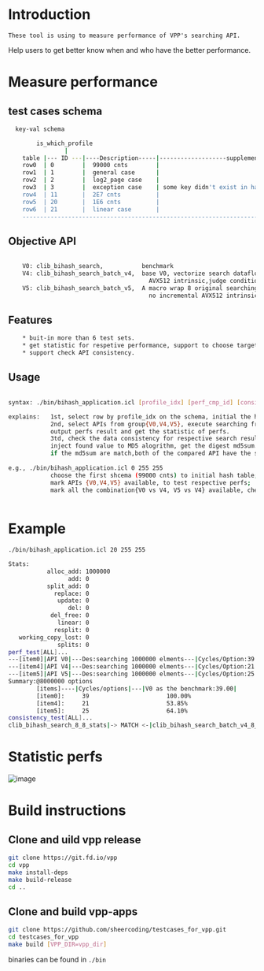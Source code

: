 
# Introduction 
    These tool is using to measure performance of VPP's searching API.
Help users to get better know when and who have the better performance.

# Measure performance

## test cases schema 

```bash
  key-val schema

        is_which_profile
                |
    table |--- ID ---|----Description-----|-------------------supplementary-------|
    row0  | 0        |  99000 cnts        |
    row1  | 1        |  general case      |
    row2  | 2        |  log2_page case    |
    row3  | 3        |  exception case    | some key didn't exist in hash table   |
    row4  | 11       |  2E7 cnts          |
    row5  | 20       |  1E6 cnts          |
    row6  | 21       |  linear case       |
    ---------------------------------------------------------------------------------

```

## Objective API 

```bash

    V0: clib_bihash_search,           benchmark
    V4: clib_bihash_search_batch_v4,  base V0, vectorize search dataflow on loading hash
                                        AVX512 intrinsic,judge condition simultaneously.
    V5: clib_bihash_search_batch_v5,  A macro wrap 8 original searching API, 
                                        no incremental AVX512 intrinsic in it.

```

## Features
```bash
    * buit-in more than 6 test sets.
    * get statistic for respetive performance, support to choose target.
    * support check API consistency.
```

## Usage 

```bash 

syntax: ./bin/bihash_application.icl [profile_idx] [perf_cmp_id] [consistency_check_msk] 

explains:   1st, select row by profile_idx on the schema, initial the hash table.
            2nd, select APIs from group{V0,V4,V5}, execute searching from previous initialized hash table,respectively,
            output perfs result and get the statistic of perfs.
            3td, check the data consistency for respective search result, here, pick up each value to subsequent,
            inject found value to MD5 alogrithm, get the digest md5sum. observe the md5sum, 
            if the md5sum are match,both of the compared API have the same outputs.
 
e.g., ./bin/bihash_application.icl 0 255 255
            choose the first shcema (99000 cnts) to initial hash table;
            mark APIs {V0,V4,V5} available, to test respective perfs;
            mark all the combination{V0 vs V4, V5 vs V4} available, check their concistency.
          
```

# Example
```bash
./bin/bihash_application.icl 20 255 255

Stats:
           alloc_add: 1000000
                 add: 0
           split_add: 0
             replace: 0
              update: 0
                 del: 0
            del_free: 0
              linear: 0
             resplit: 0
   working_copy_lost: 0
              splits: 0
perf_test[ALL]...
---[item0]|API V0|---Des:searching 1000000 elments---|Cycles/Option:39|cycles:315335072|options:8000000
---[item4]|API V4|---Des:searching 1000000 elments---|Cycles/Option:21|cycles:175360856|options:8000000
---[item5]|API V5|---Des:searching 1000000 elments---|Cycles/Option:25|cycles:200267274|options:8000000
Summary:@8000000 options
        [items]----|Cycles/options|---|V0 as the benchmark:39.00|
        [item0]:     39                      100.00%
        [item4]:     21                      53.85%
        [item5]:     25                      64.10%
consistency_test[ALL]...
clib_bihash_search_8_8_stats|-> MATCH <-|clib_bihash_search_batch_v4_8_8_stats ---[PASS]

```

# Statistic perfs

![image](https://user-images.githubusercontent.com/94589984/160145887-f103e667-c840-4424-a60b-99a4a2ad99e9.png)

# Build instructions

## Clone and uild vpp release

```bash
git clone https://git.fd.io/vpp
cd vpp
make install-deps
make build-release
cd ..

```

## Clone and build vpp-apps

``` bash
git clone https://github.com/sheercoding/testcases_for_vpp.git
cd testcases_for_vpp 
make build [VPP_DIR=vpp_dir]
```
binaries can be found in `./bin`
